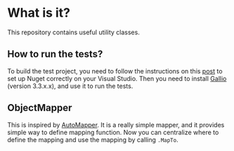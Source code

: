 # What is it?

This repository contains useful utility classes.

## How to run the tests?

To build the test project, you need to follow the instructions on this [post](http://docs.nuget.org/docs/workflows/using-nuget-without-committing-packages) to set up Nuget correctly on your Visual Studio. Then you need to install [Gallio](http://gallio.org/Downloads.aspx) (version 3.3.x.x), and use it to run the tests.
## ObjectMapper

This is inspired by [AutoMapper](https://github.com/AutoMapper/AutoMapper). It is a really simple mapper, and it provides simple way to define mapping function. Now you can centralize where to define the mapping and use the mapping by calling `.MapTo`.